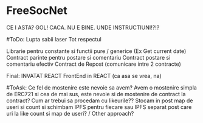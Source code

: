 # FreeSocNet

CE I ASTA? GOL!
CACA.
NU E BINE. UNDE INSTRUCTIUNI!?!?

#ToDo:
Lupta sabii laser
Tot respectul

Librarie pentru constante si functii pure / generice (Ex Get current date)
Contract parinte pentru postare si comentariu
Contract postare si comentariu efectiv
Contract de Repost (comunicare intre 2 contracte)

Final: 
INVATAT REACT
FrontEnd in REACT (ca asa se vrea, na)

#ToAsk:
Ce fel de mostenire este nevoie sa avem? Avem o mostenire simpla de ERC721 si cea de mai sus, este nevoie si de mostenire de contract la contract?
Cum ar trebui sa procedam cu likeurile?? Stocam in post map de useri si count si schimbam IPFS pentru fiecare sau IPFS separat post care uri la like count si map de useri? / Other approach?
